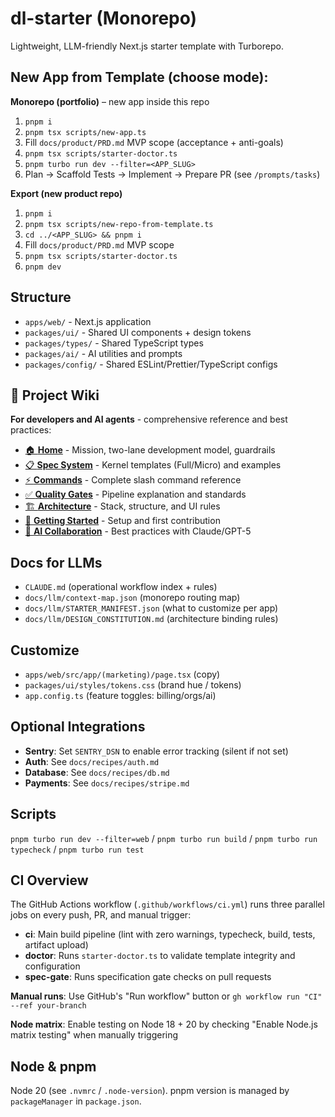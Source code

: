 # dl-starter (Monorepo)

Lightweight, LLM-friendly Next.js starter template with Turborepo.

## New App from Template (choose mode):

**Monorepo (portfolio)** – new app inside this repo

1. `pnpm i`
2. `pnpm tsx scripts/new-app.ts`
3. Fill `docs/product/PRD.md` MVP scope (acceptance + anti-goals)
4. `pnpm tsx scripts/starter-doctor.ts`
5. `pnpm turbo run dev --filter=<APP_SLUG>`
6. Plan → Scaffold Tests → Implement → Prepare PR (see `/prompts/tasks`)

**Export (new product repo)**

1. `pnpm i`
2. `pnpm tsx scripts/new-repo-from-template.ts`
3. `cd ../<APP_SLUG> && pnpm i`
4. Fill `docs/product/PRD.md` MVP scope
5. `pnpm tsx scripts/starter-doctor.ts`
6. `pnpm dev`

## Structure

- `apps/web/` - Next.js application
- `packages/ui/` - Shared UI components + design tokens
- `packages/types/` - Shared TypeScript types
- `packages/ai/` - AI utilities and prompts
- `packages/config/` - Shared ESLint/Prettier/TypeScript configs

## 📘 Project Wiki

**For developers and AI agents** - comprehensive reference and best practices:

- [🏠 **Home**](https://github.com/Shredvardson/dl-starter/wiki/Home) - Mission, two-lane development model, guardrails
- [📋 **Spec System**](https://github.com/Shredvardson/dl-starter/wiki/Spec-System) - Kernel templates (Full/Micro) and examples  
- [⚡ **Commands**](https://github.com/Shredvardson/dl-starter/wiki/Commands) - Complete slash command reference
- [✅ **Quality Gates**](https://github.com/Shredvardson/dl-starter/wiki/Quality-Gates) - Pipeline explanation and standards
- [🏗️ **Architecture**](https://github.com/Shredvardson/dl-starter/wiki/Architecture) - Stack, structure, and UI rules
- [🚀 **Getting Started**](https://github.com/Shredvardson/dl-starter/wiki/Getting-Started) - Setup and first contribution
- [🤖 **AI Collaboration**](https://github.com/Shredvardson/dl-starter/wiki/AI-Collaboration) - Best practices with Claude/GPT-5

## Docs for LLMs

- `CLAUDE.md` (operational workflow index + rules)
- `docs/llm/context-map.json` (monorepo routing map)
- `docs/llm/STARTER_MANIFEST.json` (what to customize per app)
- `docs/llm/DESIGN_CONSTITUTION.md` (architecture binding rules)

## Customize

- `apps/web/src/app/(marketing)/page.tsx` (copy)
- `packages/ui/styles/tokens.css` (brand hue / tokens)
- `app.config.ts` (feature toggles: billing/orgs/ai)

## Optional Integrations

- **Sentry**: Set `SENTRY_DSN` to enable error tracking (silent if not set)
- **Auth**: See `docs/recipes/auth.md`
- **Database**: See `docs/recipes/db.md`
- **Payments**: See `docs/recipes/stripe.md`

## Scripts

`pnpm turbo run dev --filter=web` / `pnpm turbo run build` / `pnpm turbo run typecheck` / `pnpm turbo run test`

## CI Overview

The GitHub Actions workflow (`.github/workflows/ci.yml`) runs three parallel jobs on every push, PR, and manual trigger:

- **ci**: Main build pipeline (lint with zero warnings, typecheck, build, tests, artifact upload)
- **doctor**: Runs `starter-doctor.ts` to validate template integrity and configuration
- **spec-gate**: Runs specification gate checks on pull requests

**Manual runs**: Use GitHub's "Run workflow" button or `gh workflow run "CI" --ref your-branch`

**Node matrix**: Enable testing on Node 18 + 20 by checking "Enable Node.js matrix testing" when manually triggering

## Node & pnpm

Node 20 (see `.nvmrc` / `.node-version`). pnpm version is managed by `packageManager` in `package.json`.
